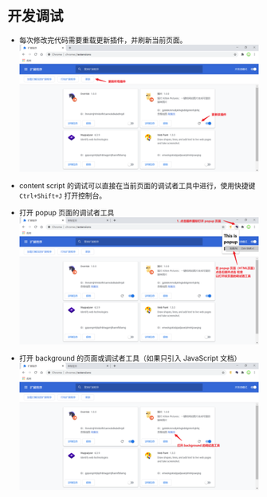 # 开发调试
* 每次修改完代码需要重载更新插件，并刷新当前页面。
![更新插件](_v_images/20201014164637813_6132.png)


* content script 的调试可以直接在当前页面的调试者工具中进行，使用快捷键 `Ctrl+Shift+J` 打开控制台。

* 打开 popup 页面的调试者工具
![popup 调试者工具](_v_images/20201014165212900_14238.png)

* 打开  background 的页面或调试者工具（如果只引入 JavaScript 文档）
![background 调试者工具](_v_images/20201014165348789_1519.png)
